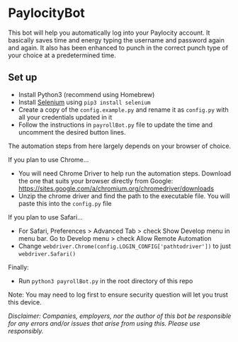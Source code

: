 # PaylocityBot
This bot will help you automatically log into your Paylocity account. It basically saves time and energy typing the username and password again and again. It also has been enhanced to punch in the correct punch type of your choice at a predetermined time.

## Set up
- Install Python3 (recommend using Homebrew) 
- Install [Selenium](https://pypi.org/project/selenium/) using `pip3 install selenium`
- Create a copy of the `config.example.py` and rename it as `config.py` with all your credentials updated in it
- Follow the instructions in `payrollBot.py` file to update the time and uncomment the desired button lines.

The automation steps from here largely depends on your browser of choice. 

If you plan to use Chrome...
- You will need Chrome Driver to help run the automation steps. Download the one that suits your browser directly from Google: https://sites.google.com/a/chromium.org/chromedriver/downloads
- Unzip the chrome driver and find the path to the executable file. You will paste this into the `config.py` file

If you plan to use Safari...
- For Safari, Preferences > Advanced Tab > check Show Develop menu in menu bar. Go to Develop menu > check Allow Remote Automation
- Change `webdriver.Chrome(config.LOGIN_CONFIG['pathtodriver'])` to just `webdriver.Safari()`

Finally:
- Run `python3 payrollBot.py` in the root directory of this repo

Note: You may need to log first to ensure security question will let you trust this device.


*Disclaimer: Companies, employers, nor the author of this bot be responsible for any errors and/or issues that arise from using this. Please use responsibly.*
